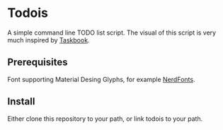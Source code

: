 # Todois

A simple command line TODO list script.
The visual of this script is very much inspired by [Taskbook](https://github.com/klaussinani/taskbook).

## Prerequisites
Font supporting Material Desing Glyphs, for example [NerdFonts](https://www.nerdfonts.com/).

## Install
Either clone this repository to your path, or link todois to your path.
